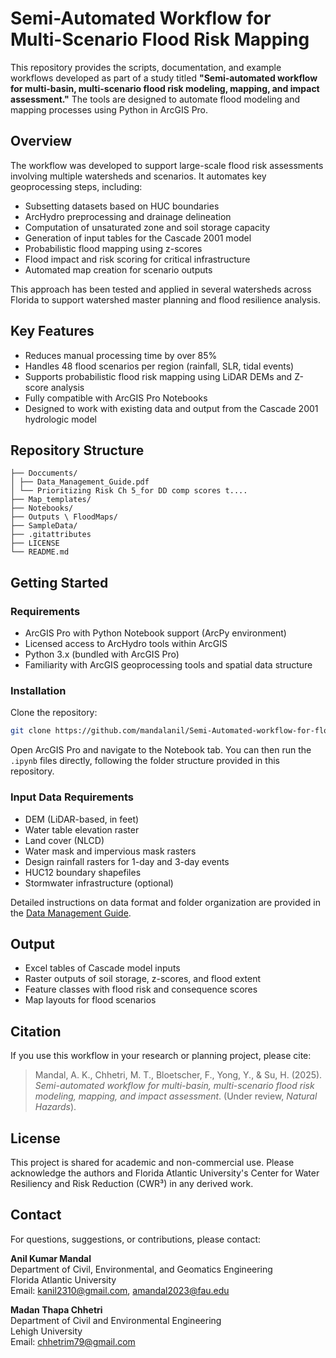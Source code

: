 
# Semi-Automated Workflow for Multi-Scenario Flood Risk Mapping

This repository provides the scripts, documentation, and example workflows developed as part of a study titled **"Semi-automated workflow for multi-basin, multi-scenario flood risk modeling, mapping, and impact assessment."** The tools are designed to automate flood modeling and mapping processes using Python in ArcGIS Pro.

## Overview

The workflow was developed to support large-scale flood risk assessments involving multiple watersheds and scenarios. It automates key geoprocessing steps, including:

- Subsetting datasets based on HUC boundaries
- ArcHydro preprocessing and drainage delineation
- Computation of unsaturated zone and soil storage capacity
- Generation of input tables for the Cascade 2001 model
- Probabilistic flood mapping using z-scores
- Flood impact and risk scoring for critical infrastructure
- Automated map creation for scenario outputs

This approach has been tested and applied in several watersheds across Florida to support watershed master planning and flood resilience analysis.

## Key Features

- Reduces manual processing time by over 85%
- Handles 48 flood scenarios per region (rainfall, SLR, tidal events)
- Supports probabilistic flood risk mapping using LiDAR DEMs and Z-score analysis
- Fully compatible with ArcGIS Pro Notebooks
- Designed to work with existing data and output from the Cascade 2001 hydrologic model

## Repository Structure

```
├── Doccuments/
│ ├── Data_Management_Guide.pdf
│ └── Prioritizing Risk Ch 5_for DD comp scores t....
├── Map_templates/
├── Notebooks/
├── Outputs \ FloodMaps/
├── SampleData/
├── .gitattributes
├── LICENSE
└── README.md
```

## Getting Started

### Requirements

- ArcGIS Pro with Python Notebook support (ArcPy environment)
- Licensed access to ArcHydro tools within ArcGIS
- Python 3.x (bundled with ArcGIS Pro)
- Familiarity with ArcGIS geoprocessing tools and spatial data structure

### Installation

Clone the repository:

```bash
git clone https://github.com/mandalanil/Semi-Automated-workflow-for-flood-risk-mapping.git
```

Open ArcGIS Pro and navigate to the Notebook tab. You can then run the `.ipynb` files directly, following the folder structure provided in this repository.

### Input Data Requirements

- DEM (LiDAR-based, in feet)
- Water table elevation raster
- Land cover (NLCD)
- Water mask and impervious mask rasters
- Design rainfall rasters for 1-day and 3-day events
- HUC12 boundary shapefiles
- Stormwater infrastructure (optional)

Detailed instructions on data format and folder organization are provided in the [Data Management Guide](https://github.com/mandalanil/Semi-Automated-workflow-for-flood-risk-mapping/blob/main/Doccuments/Data_Management_Guide.pdf).


## Output

- Excel tables of Cascade model inputs
- Raster outputs of soil storage, z-scores, and flood extent
- Feature classes with flood risk and consequence scores
- Map layouts for flood scenarios

## Citation

If you use this workflow in your research or planning project, please cite:

> Mandal, A. K., Chhetri, M. T., Bloetscher, F., Yong, Y., & Su, H. (2025). *Semi-automated workflow for multi-basin, multi-scenario flood risk modeling, mapping, and impact assessment*. (Under review, *Natural Hazards*).

## License

This project is shared for academic and non-commercial use. Please acknowledge the authors and Florida Atlantic University's Center for Water Resiliency and Risk Reduction (CWR³) in any derived work.

## Contact

For questions, suggestions, or contributions, please contact:

**Anil Kumar Mandal**  
Department of Civil, Environmental, and Geomatics Engineering  
Florida Atlantic University  
Email: kanil2310@gmail.com, amandal2023@fau.edu

**Madan Thapa Chhetri**  
Department of Civil and Environmental Engineering  
Lehigh University  
Email: chhetrim79@gmail.com
